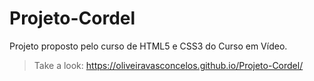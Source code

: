 # Projeto-Cordel
Projeto proposto pelo curso de HTML5 e CSS3 do Curso em Vídeo.

>Take a look: https://oliveiravasconcelos.github.io/Projeto-Cordel/

